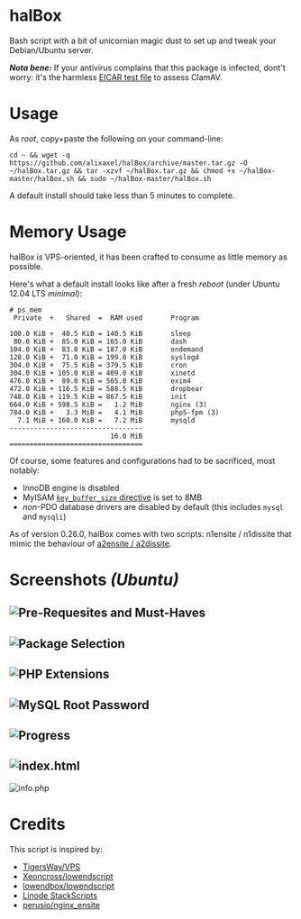 halBox
======

Bash script with a bit of unicornian magic dust to set up and tweak your Debian/Ubuntu server.

***Nota bene:*** If your antivirus complains that this package is infected, dont't worry: it's the harmless [EICAR test file](http://en.wikipedia.org/wiki/EICAR_test_file) to assess ClamAV.

Usage
=====

As *root*, copy+paste the following on your command-line:

    cd ~ && wget -q https://github.com/alixaxel/halBox/archive/master.tar.gz -O ~/halBox.tar.gz && tar -xzvf ~/halBox.tar.gz && chmod +x ~/halBox-master/halBox.sh && sudo ~/halBox-master/halBox.sh

A default install should take less than 5 minutes to complete.

Memory Usage
============

halBox is VPS-oriented, it has been crafted to consume as little memory as possible.

Here's what a default install looks like after a fresh *reboot* (under Ubuntu 12.04 LTS *minimal*):

    # ps_mem
     Private  +   Shared  =  RAM used       Program

    100.0 KiB +  40.5 KiB = 140.5 KiB       sleep
     80.0 KiB +  85.0 KiB = 165.0 KiB       dash
    104.0 KiB +  83.0 KiB = 187.0 KiB       ondemand
    128.0 KiB +  71.0 KiB = 199.0 KiB       syslogd
    304.0 KiB +  75.5 KiB = 379.5 KiB       cron
    304.0 KiB + 105.0 KiB = 409.0 KiB       xinetd
    476.0 KiB +  89.0 KiB = 565.0 KiB       exim4
    472.0 KiB + 116.5 KiB = 588.5 KiB       dropbear
    748.0 KiB + 119.5 KiB = 867.5 KiB       init
    664.0 KiB + 598.5 KiB =   1.2 MiB       nginx (3)
    784.0 KiB +   3.3 MiB =   4.1 MiB       php5-fpm (3)
      7.1 MiB + 160.0 KiB =   7.2 MiB       mysqld
    ---------------------------------
                             16.0 MiB
    =================================

Of course, some features and configurations had to be sacrificed, most notably:

* InnoDB engine is disabled
* MyISAM [`key_buffer_size` directive](http://dev.mysql.com/doc/refman/5.5/en/server-system-variables.html#sysvar_key_buffer_size) is set to 8MB
* *non*-PDO database drivers are disabled by default (this includes `mysql` and `mysqli`)

As of version 0.26.0, halBox comes with two scripts: n1ensite / n1dissite that mimic the behaviour of [a2ensite / a2dissite](http://manpages.ubuntu.com/manpages/precise/man8/a2ensite.8.html).

Screenshots *(Ubuntu)*
======================

![Pre-Requesites and Must-Haves](http://i.imgur.com/h2y7q.png "Pre-Requesites and Must-Haves")
---
![Package Selection](http://i.imgur.com/pXFaf.png "Package Selection")
---
![PHP Extensions](http://i.imgur.com/dMMWM.png "PHP Extensions")
---
![MySQL Root Password](http://i.imgur.com/8ptkh.png "MySQL Root Password")
---
![Progress](http://i.imgur.com/6frQn.png "Progress")
---
![index.html](http://i.imgur.com/K8fg8.png "index.html")
---
![info.php](http://i.imgur.com/Ftld3.png "info.php")

Credits
=======

This script is inspired by:
* [TigersWay/VPS](https://github.com/TigersWay/VPS)
* [Xeoncross/lowendscript](https://github.com/Xeoncross/lowendscript)
* [lowendbox/lowendscript](https://github.com/lowendbox/lowendscript)
* [Linode StackScripts](http://www.linode.com/stackscripts/)
* [perusio/nginx_ensite](https://github.com/perusio/nginx_ensite)

